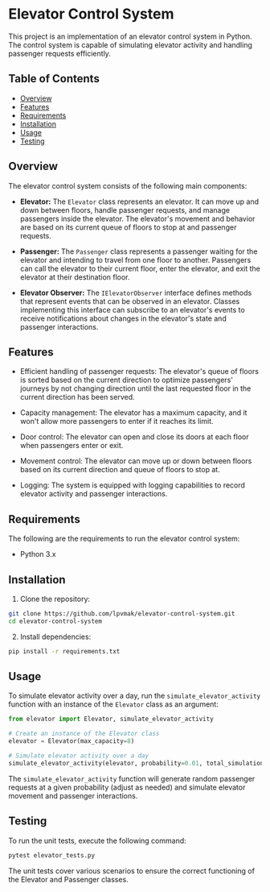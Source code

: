 # Elevator Control System

This project is an implementation of an elevator control system in Python. The control system is capable of simulating elevator activity and handling passenger requests efficiently.

## Table of Contents

- [Overview](#overview)
- [Features](#features)
- [Requirements](#requirements)
- [Installation](#installation)
- [Usage](#usage)
- [Testing](#testing)

## Overview

The elevator control system consists of the following main components:

- **Elevator:** The `Elevator` class represents an elevator. It can move up and down between floors, handle passenger requests, and manage passengers inside the elevator. The elevator's movement and behavior are based on its current queue of floors to stop at and passenger requests.

- **Passenger:** The `Passenger` class represents a passenger waiting for the elevator and intending to travel from one floor to another. Passengers can call the elevator to their current floor, enter the elevator, and exit the elevator at their destination floor.

- **Elevator Observer:** The `IElevatorObserver` interface defines methods that represent events that can be observed in an elevator. Classes implementing this interface can subscribe to an elevator's events to receive notifications about changes in the elevator's state and passenger interactions.

## Features

- Efficient handling of passenger requests: The elevator's queue of floors is sorted based on the current direction to optimize passengers' journeys by not changing direction until the last requested floor in the current direction has been served.

- Capacity management: The elevator has a maximum capacity, and it won't allow more passengers to enter if it reaches its limit.

- Door control: The elevator can open and close its doors at each floor when passengers enter or exit.

- Movement control: The elevator can move up or down between floors based on its current direction and queue of floors to stop at.

- Logging: The system is equipped with logging capabilities to record elevator activity and passenger interactions.

## Requirements

The following are the requirements to run the elevator control system:

- Python 3.x

## Installation

1. Clone the repository:

```bash
git clone https://github.com/lpvmak/elevator-control-system.git
cd elevator-control-system
```

2. Install dependencies:

```bash
pip install -r requirements.txt
```

## Usage

To simulate elevator activity over a day, run the `simulate_elevator_activity` function with an instance of the `Elevator` class as an argument:

```python
from elevator import Elevator, simulate_elevator_activity

# Create an instance of the Elevator class
elevator = Elevator(max_capacity=8)

# Simulate elevator activity over a day
simulate_elevator_activity(elevator, probability=0.01, total_simulation_time=24 * 60)
```

The `simulate_elevator_activity` function will generate random passenger requests at a given probability (adjust as needed) and simulate elevator movement and passenger interactions.

## Testing

To run the unit tests, execute the following command:

```bash
pytest elevator_tests.py
```

The unit tests cover various scenarios to ensure the correct functioning of the Elevator and Passenger classes.
